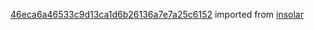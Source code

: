 [46eca6a46533c9d13ca1d6b26136a7e7a25c6152](https://github.com/insolar/insolar/commit/46eca6a46533c9d13ca1d6b26136a7e7a25c6152) imported from [insolar](https://github.com/insolar/insolar)
